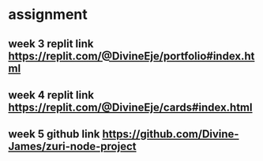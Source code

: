 # assignment
## week 3 replit link https://replit.com/@DivineEje/portfolio#index.html
## week 4 replit link https://replit.com/@DivineEje/cards#index.html
## week 5 github link https://github.com/Divine-James/zuri-node-project
